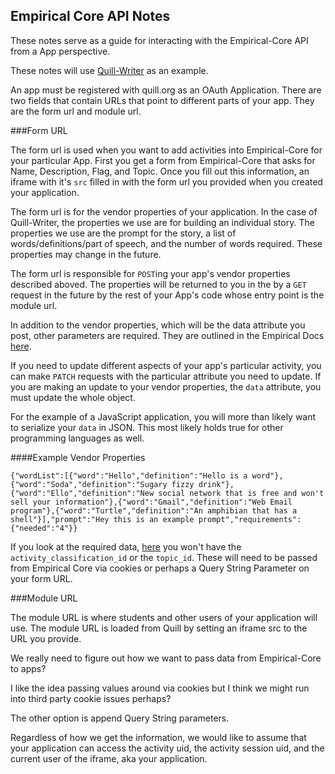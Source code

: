 Empirical Core API Notes
------------------------

These notes serve as a guide for interacting with the Empirical-Core API
from a App perspective.

These notes will use [Quill-Writer](https://github.com/empirical-org/Quill-Writer) as an example.

An app must be registered with quill.org as an OAuth Application. There
are two fields that contain URLs that point to different parts of your
app. They are the form url and module url.

###Form URL

The form url is used when you want to add activities into Empirical-Core
for your particular App. First you get a form from Empirical-Core that
asks for Name, Description, Flag, and Topic. Once you fill out this
information, an iframe with it's `src` filled in with the form url you
provided when you created your application.

The form url is for the vendor properties of your application. In the
case of Quill-Writer, the properties we use are for building an
individual story. The properties we use are the prompt for the story, a
list of words/definitions/part of speech, and the number of words
required. These properties may change in the future.

The form url is responsible for `POST`ing your app's vendor properties
described aboved. The properties will be returned to you in the by a
`GET` request in the future by the rest of your App's code whose entry
point is the module url.

In addition to the vendor properties, which will be the data attribute
you post, other parameters are required. They are outlined in the
Empirical Docs [here](http://empirical-core.readme.io/v1.0/docs/activities).

If you need to update different aspects of your app's particular
activity, you can make `PATCH` requests with the particular attribute
you need to update. If you are making an update to your vendor
properties, the `data` attribute, you must update the whole object.

For the example of a JavaScript application, you will more than likely
want to serialize your `data` in JSON. This most likely holds true for
other programming languages as well.

####Example Vendor Properties

```
{"wordList":[{"word":"Hello","definition":"Hello is a word"},{"word":"Soda","definition":"Sugary fizzy drink"},{"word":"Ello","definition":"New social network that is free and won't sell your information"},{"word":"Gmail","definition":"Web Email program"},{"word":"Turtle","definition":"An amphibian that has a shell"}],"prompt":"Hey this is an example prompt","requirements":{"needed":"4"}}
```

If you look at the required data, [here](http://empirical-core.readme.io/v1.0/docs/activities) you
won't have the `activity_classification_id` or the `topic_id`. These will need to be passed from
Empirical Core via cookies or perhaps a Query String Parameter on your form URL.

###Module URL

The module URL is where students and other users of your application
will use. The module URL is loaded from Quill by setting an iframe src
to the URL you provide.

We really need to figure out how we want to pass data from
Empirical-Core to apps?

I like the idea passing values around via cookies but I think we might
run into third party cookie issues perhaps?

The other option is append Query String parameters.

Regardless of how we get the information, we would like to assume that
your application can access the activity uid, the activity session uid,
and the current user of the iframe, aka your application.


